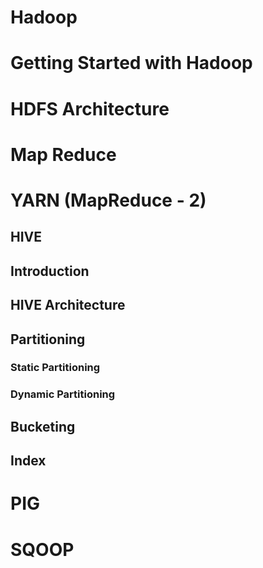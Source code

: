 
# Hadoop

# Getting Started with Hadoop

# HDFS Architecture

# Map Reduce

# YARN (MapReduce - 2)

## HIVE
## Introduction

## HIVE Architecture

## Partitioning
### Static Partitioning

### Dynamic Partitioning

## Bucketing

## Index
# PIG

# SQOOP
